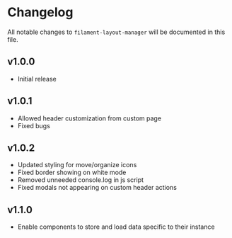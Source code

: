 # Changelog

All notable changes to `filament-layout-manager` will be documented in this file.

## v1.0.0

- Initial release

## v1.0.1
- Allowed header customization from custom page
- Fixed bugs

## v1.0.2
- Updated styling for move/organize icons
- Fixed border showing on white mode
- Removed unneeded console.log in js script
- Fixed modals not appearing on custom header actions

## v1.1.0
- Enable components to store and load data specific to their instance

